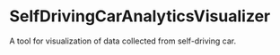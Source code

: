 # SelfDrivingCarAnalyticsVisualizer
A tool for visualization of data collected from self-driving car.
